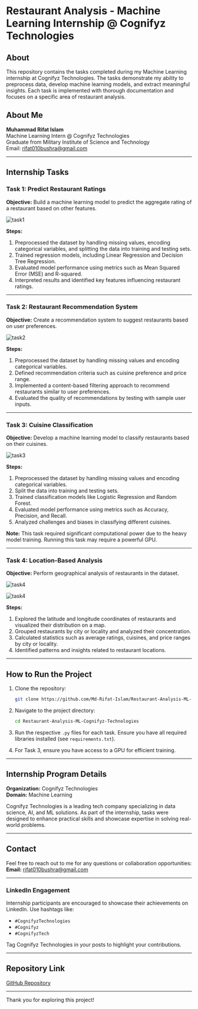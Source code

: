 # Restaurant Analysis - Machine Learning Internship @ Cognifyz Technologies

## About

This repository contains the tasks completed during my Machine Learning internship at Cognifyz Technologies. The tasks demonstrate my ability to preprocess data, develop machine learning models, and extract meaningful insights. Each task is implemented with thorough documentation and focuses on a specific area of restaurant analysis.

## About Me

**Muhammad Rifat Islam**  
Machine Learning Intern @ Cognifyz Technologies  
Graduate from Military Institute of Science and Technology  
Email: [rifat010bushra@gmail.com](mailto:rifat010bushra@gmail.com)

---

## Internship Tasks

### Task 1: Predict Restaurant Ratings

**Objective:** Build a machine learning model to predict the aggregate rating of a restaurant based on other features.

![task1](./ML%20Tasks/Outputs/GUI%20Preview/task%201.png)

**Steps:**

1. Preprocessed the dataset by handling missing values, encoding categorical variables, and splitting the data into training and testing sets.
2. Trained regression models, including Linear Regression and Decision Tree Regression.
3. Evaluated model performance using metrics such as Mean Squared Error (MSE) and R-squared.
4. Interpreted results and identified key features influencing restaurant ratings.

---

### Task 2: Restaurant Recommendation System

**Objective:** Create a recommendation system to suggest restaurants based on user preferences.

![task2](./ML%20Tasks/Outputs/GUI%20Preview/task%202.png)

**Steps:**

1. Preprocessed the dataset by handling missing values and encoding categorical variables.
2. Defined recommendation criteria such as cuisine preference and price range.
3. Implemented a content-based filtering approach to recommend restaurants similar to user preferences.
4. Evaluated the quality of recommendations by testing with sample user inputs.

---

### Task 3: Cuisine Classification

**Objective:** Develop a machine learning model to classify restaurants based on their cuisines.

![task3](./ML%20Tasks/Outputs/GUI%20Preview/task%203.png)

**Steps:**

1. Preprocessed the dataset by handling missing values and encoding categorical variables.
2. Split the data into training and testing sets.
3. Trained classification models like Logistic Regression and Random Forest.
4. Evaluated model performance using metrics such as Accuracy, Precision, and Recall.
5. Analyzed challenges and biases in classifying different cuisines.

**Note:** This task required significant computational power due to the heavy model training. Running this task may require a powerful GPU.

---

### Task 4: Location-Based Analysis

**Objective:** Perform geographical analysis of restaurants in the dataset.

![task4](./ML%20Tasks/Outputs/GUI%20Preview/task%204.1.png)

![task4](./ML%20Tasks/Outputs/GUI%20Preview/task%204.2.png)

**Steps:**

1. Explored the latitude and longitude coordinates of restaurants and visualized their distribution on a map.
2. Grouped restaurants by city or locality and analyzed their concentration.
3. Calculated statistics such as average ratings, cuisines, and price ranges by city or locality.
4. Identified patterns and insights related to restaurant locations.

---

## How to Run the Project

1. Clone the repository:  

   ```bash
   git clone https://github.com/Md-Rifat-Islam/Restaurant-Analysis-ML-Cognifyz-Technologies.git
   ```

2. Navigate to the project directory:

   ```bash
   cd Restaurant-Analysis-ML-Cognifyz-Technologies
   ```

3. Run the respective `.py` files for each task. Ensure you have all required libraries installed (see `requirements.txt`).
4. For Task 3, ensure you have access to a GPU for efficient training.

---

## Internship Program Details

**Organization:** Cognifyz Technologies  
**Domain:** Machine Learning  

Cognifyz Technologies is a leading tech company specializing in data science, AI, and ML solutions. As part of the internship, tasks were designed to enhance practical skills and showcase expertise in solving real-world problems.

---

## Contact

Feel free to reach out to me for any questions or collaboration opportunities:  
**Email:** [rifat010bushra@gmail.com](mailto:rifat010bushra@gmail.com)

---

### LinkedIn Engagement

Internship participants are encouraged to showcase their achievements on LinkedIn. Use hashtags like:

- `#CognifyzTechnologies`
- `#Cognifyz`
- `#CognifyzTech`

Tag Cognifyz Technologies in your posts to highlight your contributions.

---

## Repository Link

[GitHub Repository](https://github.com/Md-Rifat-Islam/Restaurant-Analysis-ML-Cognifyz-Technologies)

---

Thank you for exploring this project!
